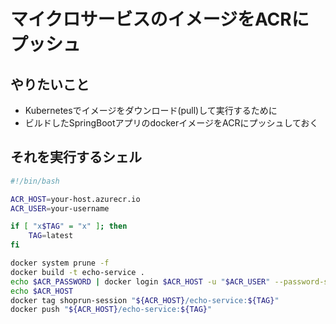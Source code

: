# マイクロサービスのイメージをACRにプッシュ

## やりたいこと
- Kubernetesでイメージをダウンロード(pull)して実行するために
- ビルドしたSpringBootアプリのdockerイメージをACRにプッシュしておく

## それを実行するシェル
```bash
#!/bin/bash

ACR_HOST=your-host.azurecr.io
ACR_USER=your-username

if [ "x$TAG" = "x" ]; then
    TAG=latest
fi

docker system prune -f
docker build -t echo-service .
echo $ACR_PASSWORD | docker login $ACR_HOST -u "$ACR_USER" --password-stdin
echo $ACR_HOST
docker tag shoprun-session "${ACR_HOST}/echo-service:${TAG}"
docker push "${ACR_HOST}/echo-service:${TAG}"
```